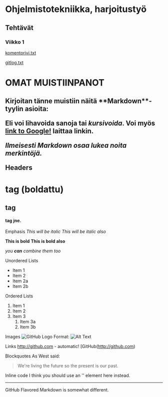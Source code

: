 # <h1> Ohjelmistotekniikka, harjoitustyö
## <h2> Tehtävät
### <H3> Viikko 1
[komentorivi.txt](https://github.com/karhelmi/ot-harjoitustyo/blob/master/laskarit/viikko1/komentorivi.txt)
   
[gitlog.txt](https://github.com/karhelmi/ot-harjoitustyo/blob/master/laskarit/viikko1/gitlog.txt)



# <h1> OMAT MUISTIINPANOT
<h2> Kirjoitan tänne muistiin näitä **Markdown**-tyylin asioita:

Eli voi **lihavoida** sanoja tai *kursivoida*. Voi myös [link to Google!](http://google.com) laittaa linkin.

*Ilmeisesti Markdown osaa lukea noita merkintöjä.*

Headers
# <h1> tag (boldattu)
## <h2> tag
#### <h4> tag jne.

Emphasis
*This will be italic*
_This will be italic also_

**This is bold**
__This is bold also__

_you **can** combine them too_

Unordered Lists
* Item 1
* Item 2
 * Item 2a
 * Item 2b

Ordered Lists
1. Item 1
1. Item 2
1. Item 3
   1. Item 3a
   1. Item 3b

Images
![GitHub Logo](/images/logo.png)
Format: ![Alt Text](url)

Links
http://github.com - automatic!
[GitHub(http://github.com)

Blockquotes
As West said:
> We're living the future so
> the present is our past.

Inline code
I think you should use an
'<addr>' element here instead.

*****
GitHub Flavored Markdown is somewhat different.
